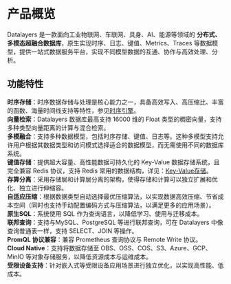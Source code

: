 # 产品概览

Datalayers 是一款面向工业物联网、车联网、具身、AI、能源等领域的 **分布式、多模态超融合数据库**，原生实现时序、日志、键值、Metrics、Traces 等数据模型，提供一站式数据服务平台，实现不同模型数据的互通、协作与高效处理、分析。

## 功能特性

**时序存储**：时序数据存储与处理是核心能力之一，具备高效写入、高压缩比、丰富的函数、海量时间线支持等特性，参见[时序引擎](./sql-reference/table-engine/timeseries.md)。  
**向量检索**：Datalayers 数据库最高支持 16000 维的 Float 类型的稠密向量，支持多种类型向量距离的计算与混合检索。  
**多模融合**：支持多种数据模型，包括时序存储、键值、日志等。这种多模型支持允许用户根据其数据类型和访问模式选择适合的数据模型，而无需使用不同的数据库系统。  
**键值存储**：提供超大容量、高性能数据可持久化的 Key-Value 数据存储系统，且完全兼容 Redis 协议，支持 Redis 常用的数据结构，详见：[Key-Value存储](./key-value-data-model/overview.md)。  
**存算分离**：采用存储层和计算层分离的架构，使得存储和计算可以独立扩展和优化、独立进行伸缩容。  
**自适应压缩**：根据数据类型自动选择最优压缩算法，以实现数据高效压缩、节省成本空间（同时也支持手动配置编码方式与压缩算法，以满足更多的应用场景）。  
**原生SQL**：系统使用 SQL 作为查询语言，以降低学习、使用与迁移成本。  
**联邦查询**：支持与MySQL、PostgreSQL 等进行联邦查询，可在 Datalayers 中像查询普通表一样，支持 SELECT、JOIN 等操作。  
**PromQL 协议兼容**：兼容 Prometheus 查询协议与 Remote Write 协议。  
**Cloud Native**：支持将数据存储至 OBS、OSS、COS、S3、Azure、GCP、MinIO 等对象存储服务，以降低资源成本与运维成本。  
**受限设备支持**：针对嵌入式等受限设备应用场景进行独立优化，以实现高性能、低成本。  

